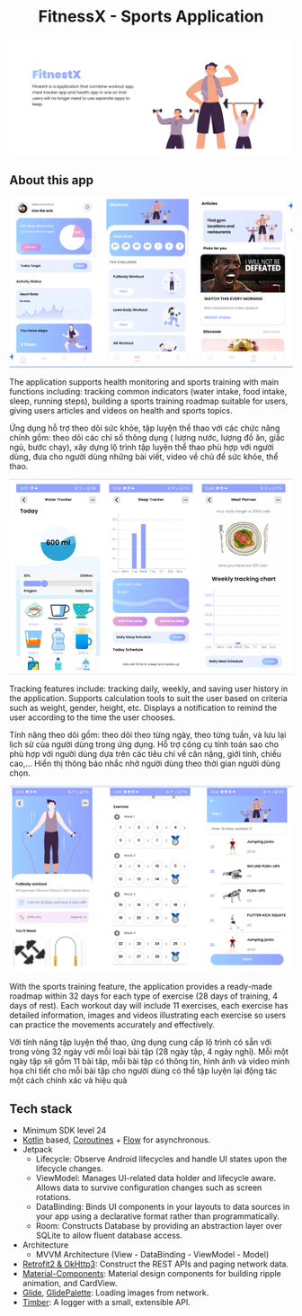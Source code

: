 <h1 align="center">FitnessX - Sports Application</h1>

<p align="center">
<img src="/preview/preview_1.png"/>
</p>

## About this app
<p align="center">
<img src="/preview/preview_2.png"/>
</p>
The application supports health monitoring and sports training with main functions including: tracking common indicators (water intake, food intake, sleep, running steps), building a sports training roadmap suitable for users, giving users articles and videos on health and sports topics.

Ứng dụng hỗ trợ theo dõi sức khỏe, tập luyện thể thao với các chức năng chính gồm: theo dõi các chỉ số thông dụng ( lượng nước, lượng đồ ăn, giấc ngủ, bước chạy), xây dựng lộ trình tập luyện thể thao phù hợp với người dùng, đưa cho người dùng những bài viết, video về chủ đề sức khỏe, thể thao.

<p align="center">
<img src="/preview/preview_3.png"/>
</p>
Tracking features include: tracking daily, weekly, and saving user history in the application. Supports calculation tools to suit the user based on criteria such as weight, gender, height, etc. Displays a notification to remind the user according to the time the user chooses.

Tính năng theo dõi gồm: theo dõi theo từng ngày, theo từng tuần, và lưu lại lịch sử của người dùng trong ứng dụng. Hỗ trợ công cụ tính toán sao cho phù hợp với người dùng dựa trên các tiêu chí về cân nặng, giới tính, chiều cao,... Hiển thị thông báo nhắc nhở người dùng theo thời gian người dùng chọn.

<p align="center">
<img src="/preview/preview_4.png"/>
</p>
With the sports training feature, the application provides a ready-made roadmap within 32 days for each type of exercise (28 days of training, 4 days of rest). Each workout day will include 11 exercises, each exercise has detailed information, images and videos illustrating each exercise so users can practice the movements accurately and effectively.

Với tính năng tập luyện thể thao, ứng dụng cung cấp lộ trình có sẵn với trong vòng 32 ngày với mỗi loại bài tập (28 ngày tập, 4 ngày nghỉ). Mỗi một ngày tập sẽ gồm 11 bài tâp, mỗi bài tập có thông tin, hình ảnh và video minh họa chi tiết cho mỗi bài tập cho người dùng có thể tập luyện lại động tác một cách chính xác và hiệu quả

## Tech stack
- Minimum SDK level 24
- [Kotlin](https://kotlinlang.org/) based, [Coroutines](https://github.com/Kotlin/kotlinx.coroutines) + [Flow](https://kotlin.github.io/kotlinx.coroutines/kotlinx-coroutines-core/kotlinx.coroutines.flow/) for asynchronous.
- Jetpack
    - Lifecycle: Observe Android lifecycles and handle UI states upon the lifecycle changes.
    - ViewModel: Manages UI-related data holder and lifecycle aware. Allows data to survive configuration changes such as screen rotations.
    - DataBinding: Binds UI components in your layouts to data sources in your app using a declarative format rather than programmatically.
    - Room: Constructs Database by providing an abstraction layer over SQLite to allow fluent database access.
- Architecture
    - MVVM Architecture (View - DataBinding - ViewModel - Model)
- [Retrofit2 & OkHttp3](https://github.com/square/retrofit): Construct the REST APIs and paging network data.
- [Material-Components](https://github.com/material-components/material-components-android): Material design components for building ripple animation, and CardView.
- [Glide](https://github.com/bumptech/glide), [GlidePalette](https://github.com/florent37/GlidePalette): Loading images from network.
- [Timber](https://github.com/JakeWharton/timber): A logger with a small, extensible API.
